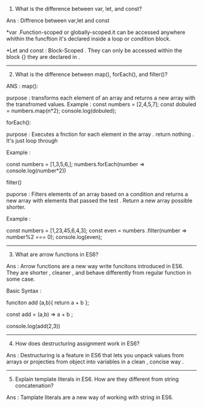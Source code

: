 1) What is the difference between var, let, and const?


Ans : Diffrence between var,let and const 

*var
.Function-scoped or globally-scoped.it can be accessed anywhere whithin the funcftion it's declared inside a loop or condition block.

*Let and const : 
Block-Scoped . They can only be accessed within the block {} they are declared in .


<hr>

2) What is the difference between map(), forEach(), and filter()?

ANS : 
map():

purpose : transforms each element of an array and returns a new array with the transfromed values.
Example : const numbers = [2,4,5,7];
const dobuled = numbers.map(n*2);
console.log(dobuled);


forEach():

purpose : Executes a fnction for each element in the array . return nothing . It's just loop through 


Example : 

const numbers = [1,3,5,6,];
numbers.forEach(number => console.log(number*2))


filter()

puporse : Filters elements of an array based on a condition and returns a new array with elements that passed the test . Return a new array possible shorter.

Example :

const numbers = [1,23,45,6,4,3];
const even = numbers .filter(number => number%2 === 0);
console.log(even);


<hr>

3) What are arrow functions in ES6?

Ans : Arrow functions are a new way write funcitons introduced in ES6. They are shorter , cleaner , and behave differently from regular function in some case.

Basic Syntax :

funciton add (a,b){
    return a + b 
};

const add = (a,b) => a + b ;

console.log(add(2,3))

<hr>

4) How does destructuring assignment work in ES6?


Ans : Destructuring is a feature in ES6 that lets you unpack values from arrays or projecties from object into variables in a clean , concise way .

<hr>

5) Explain template literals in ES6. How are they different from string concatenation?

Ans : Tamplate literals are a new way of working with string in ES6.